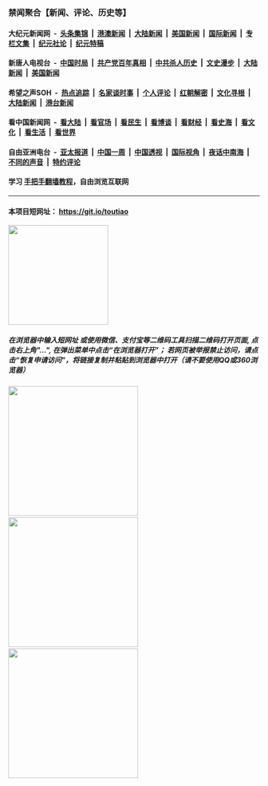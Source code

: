 ### 禁闻聚合【新闻、评论、历史等】

#### 大纪元新闻网 &nbsp;-&nbsp; [头条集锦](indexes/E头条集锦.md?t=02061944) &nbsp;|&nbsp; [港澳新闻](indexes/E港澳新闻.md?t=02061944)  &nbsp;|&nbsp; [大陆新闻](indexes/E大陆新闻.md?t=02061944) &nbsp;|&nbsp; [美国新闻](indexes/E美国新闻.md?t=02061944) &nbsp;|&nbsp; [国际新闻](indexes/E国际新闻.md?t=02061944) &nbsp;|&nbsp; [专栏文集](indexes/E专栏文集.md?t=02061944) &nbsp;|&nbsp; [纪元社论](indexes/E纪元社论.md?t=02061944) &nbsp;|&nbsp; [纪元特稿](indexes/E纪元特稿.md?t=02061944) 

#### 新唐人电视台 &nbsp;-&nbsp; [中国时局](indexes/N中国时局.md?t=02061944) &nbsp;|&nbsp; [共产党百年真相](indexes/N共产党百年真相.md?t=02061944) &nbsp;|&nbsp; [中共杀人历史](indexes/N中共杀人历史.md?t=02061944) &nbsp;|&nbsp; [文史漫步](indexes/N文史漫步.md?t=02061944) &nbsp;|&nbsp; [大陆新闻](indexes/N大陆新闻.md?t=02061944) &nbsp;|&nbsp; [美国新闻](indexes/N美国新闻.md?t=02061944)

#### 希望之声SOH &nbsp;-&nbsp; [热点追踪](indexes/H热点追踪.md?t=02061944) &nbsp;|&nbsp; [名家谈时事](indexes/H名家谈时事.md?t=02061944) &nbsp;|&nbsp; [个人评论](indexes/H个人评论.md?t=02061944)  &nbsp;|&nbsp; [红朝解密](indexes/H红朝解密.md?t=02061944) &nbsp;|&nbsp; [文化寻根](indexes/H文化寻根.md?t=02061944) &nbsp;|&nbsp; [大陆新闻](indexes/H大陆新闻.md?t=02061944) &nbsp;|&nbsp; [港台新闻](indexes/H港台新闻.md?t=02061944)

#### 看中国新闻网 &nbsp;-&nbsp; [看大陆](indexes/S看大陆.md?t=02061944) &nbsp;|&nbsp; [看官场](indexes/S看官场.md?t=02061944) &nbsp;|&nbsp; [看民生](indexes/S看民生.md?t=02061944)  &nbsp;|&nbsp; [看博谈](indexes/S看博谈.md?t=02061944) &nbsp;|&nbsp; [看财经](indexes/S看财经.md?t=02061944) &nbsp;|&nbsp; [看史海](indexes/S看史海.md?t=02061944) &nbsp;|&nbsp; [看文化](indexes/S看文化.md?t=02061944) &nbsp;|&nbsp; [看生活](indexes/S看生活.md?t=02061944) &nbsp;|&nbsp; [看世界](indexes/S看世界.md?t=02061944)

#### 自由亚洲电台 &nbsp;-&nbsp; [亚太报道](indexes/R亚太报道.md?t=02061944) &nbsp;|&nbsp; [中国一周](indexes/R中国一周.md?t=02061944) &nbsp;|&nbsp; [中国透视](indexes/R中国透视.md?t=02061944)  &nbsp;|&nbsp; [国际视角](indexes/R国际视角.md?t=02061944) &nbsp;|&nbsp; [夜话中南海](indexes/R夜话中南海.md?t=02061944) &nbsp;|&nbsp; [不同的声音](indexes/R不同的声音.md?t=02061944) &nbsp;|&nbsp; [特约评论](indexes/R特约评论.md?t=02061944)

#### 学习 [手把手翻墙教程](https://github.com/gfw-breaker/guides/wiki)，自由浏览互联网

----

#### 本项目短网址： https://git.io/toutiao
<img src="https://raw.githubusercontent.com/gfw-breaker/banned-news/master/scripts/img/qr.png" width="200px"/>  

##### 在浏览器中输入短网址 或使用微信、支付宝等二维码工具扫描二维码打开页面, 点击右上角"...", 在弹出菜单中点击“在浏览器打开”； 若网页被举报禁止访问，请点击“恢复申请访问”，将链接复制并粘贴到浏览器中打开（请不要使用QQ或360浏览器）

<img src="https://raw.githubusercontent.com/gfw-breaker/banned-news/master/scripts/img/1.png" width="260px"/> &nbsp; <img src="https://raw.githubusercontent.com/gfw-breaker/banned-news/master/scripts/img/2.png" width="260px"/> &nbsp; <img src="https://raw.githubusercontent.com/gfw-breaker/banned-news/master/scripts/img/3.png" width="260px"/>
